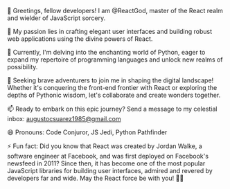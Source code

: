 👋 Greetings, fellow developers! I am @ReactGod, master of the React realm and wielder of JavaScript sorcery.

👀 My passion lies in crafting elegant user interfaces and building robust web applications using the divine powers of React.

🌱 Currently, I'm delving into the enchanting world of Python, eager to expand my repertoire of programming languages and unlock new realms of possibility.

💞️ Seeking brave adventurers to join me in shaping the digital landscape! Whether it's conquering the front-end frontier with React or exploring the depths of Pythonic wisdom, let's collaborate and create wonders together.

📫 Ready to embark on this epic journey? Send a message to my celestial inbox: [augustocsuarez1985@gmail.com](mailto:augustocsuarez1985@gmail.com) 

😄 Pronouns: Code Conjuror, JS Jedi, Python Pathfinder

⚡ Fun fact: Did you know that React was created by Jordan Walke, a software engineer at Facebook, and was first deployed on Facebook's newsfeed in 2011? Since then, it has become one of the most popular JavaScript libraries for building user interfaces, admired and revered by developers far and wide. May the React force be with you! 🚀🔥


<!---
DevWorld888/DevWorld888 is a ✨ special ✨ repository because its `README.md` (this file) appears on your GitHub profile.
You can click the Preview link to take a look at your changes.
--->
